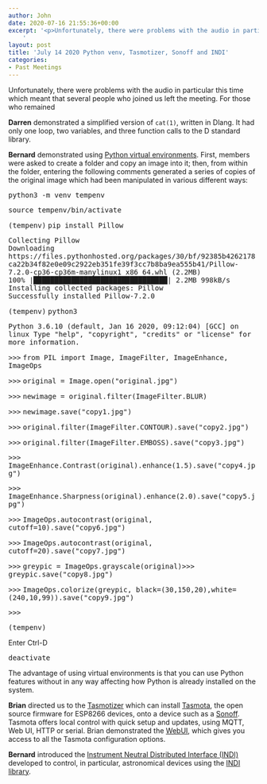 ```yaml
---
author: John
date: 2020-07-16 21:55:36+00:00
excerpt: '<p>Unfortunately, there were problems with the audio in particular this time which meant that several people who joined us left the meeting. For those who remained</p><p><strong>Darren</strong> presented a coding issue which, because of the problems with the audio, I was not able to follow.</p><p><strong>Bernard</strong> demonstrated using <a href="https://www.python.org/dev/peps/pep-0405/" type="text/html" role="link">Python virtual environments</a>.
	'
layout: post
title: 'July 14 2020 Python venv, Tasmotizer, Sonoff and INDI'
categories:
- Past Meetings
---
```


<p>Unfortunately, there were problems with the audio in particular this time which meant that several people who joined us left the meeting. For those who remained</p><p><strong>Darren</strong> demonstrated a simplified version of <code>cat(1)</code>, written in Dlang. It had only one loop, two variables, and three function calls to the D standard library.</p><p><strong>Bernard</strong> demonstrated using <a href="https://www.python.org/dev/peps/pep-0405/" type="text/html" role="link">Python virtual environments</a>. First, members were asked to create a folder and copy an image into it; then, from within the folder, entering the following comments generated a series of copies of the original image which had been manipulated in various different ways:</p><p><kbd>python3 -m venv tempenv</kbd></p><p><kbd>source tempenv/bin/activate</kbd></p><p><samp>(tempenv)</samp> <kbd>pip install Pillow</kbd></p><p><samp>Collecting Pillow<br>Downloading https://files.pythonhosted.org/packages/30/bf/92385b4262178ca22b34f82e0e09c2922eb351fe39f3cc7b8ba9ea555b41/Pillow-7.2.0-cp36-cp36m-manylinux1_x86_64.whl (2.2MB)<br>100% |████████████████████████████████| 2.2MB 998kB/s<br>Installing collected packages: Pillow<br>Successfully installed Pillow-7.2.0</samp></p><p><samp>(tempenv)</samp> <kbd>python3</kbd></p><p><samp>Python 3.6.10 (default, Jan 16 2020, 09:12:04) [GCC] on linux Type "help", "copyright", "credits" or "license" for more information.</samp></p><p><samp>>>></samp> <kbd>from PIL import Image, ImageFilter, ImageEnhance, ImageOps</kbd></p><p><samp>>>></samp> <kbd>original = Image.open("original.jpg")</kbd></p><p><samp>>>></samp> <kbd>newimage = original.filter(ImageFilter.BLUR)</kbd></p><p><samp>>>></samp> <kbd>newimage.save("copy1.jpg")</kbd></p><p><samp>>>></samp> <kbd>original.filter(ImageFilter.CONTOUR).save("copy2.jpg")</kbd></p><p><samp>>>></samp> <kbd>original.filter(ImageFilter.EMBOSS).save("copy3.jpg")</kbd></p><p><samp>>>></samp> <kbd>ImageEnhance.Contrast(original).enhance(1.5).save("copy4.jpg")</kbd></p><p><samp>>>></samp> <kbd>ImageEnhance.Sharpness(original).enhance(2.0).save("copy5.jpg")</kbd></p><p><samp>>>></samp> <kbd>ImageOps.autocontrast(original, cutoff=10).save("copy6.jpg")</kbd></p><p><samp>>>></samp> <kbd>ImageOps.autocontrast(original, cutoff=20).save("copy7.jpg")</kbd></p><p><samp>>>></samp> <kbd>greypic = ImageOps.grayscale(original)</kbd><samp>>>></samp> <kbd>greypic.save("copy8.jpg")</kbd></p><p><samp>>>></samp> <kbd>ImageOps.colorize(greypic, black=(30,150,20),white=(240,10,99)).save("copy9.jpg")</kbd></p><p><samp>>>></samp></p><p><samp>(tempenv)</samp></p><p>Enter Ctrl-D</p><p><kbd>deactivate</kbd></p><p>The advantage of using virtual environments is that you can use Python features without in any way affecting how Python is already installed on the system.</p><p><strong>Brian</strong> directed us to the <a href="https://www.superhouse.tv/37-installing-tasmota-using-tasmotizer/" type="text/html" role="link">Tasmotizer</a> which can install <a href="https://tasmota.github.io/docs/" type="text/html" role="link">Tasmota</a>, the open source firmware for ESP8266 devices, onto a device such as a <a href="https://sonoff.tech/" type="text/html" role="link">Sonoff</a>. Tasmota offers local control with quick setup and updates, using MQTT, Web UI, HTTP or serial. Brian demonstrated the <a href="https://tasmota.github.io/docs/WebUI/" type="text/html" role="link">WebUI</a>, which gives you access to all the Tasmota configuration options.</p><p><strong>Bernard</strong> introduced the <a href="http://www.indilib.org/api/index.html" type="text/html" role="link">Instrument Neutral Distributed Interface (INDI)</a> developed to control, in particular, astronomical devices using the <a href="https://www.indilib.org/" type="text/html" role="link">INDI library</a>.</p>
